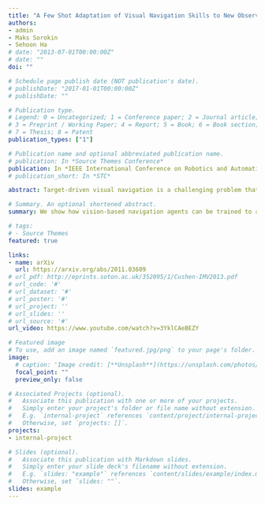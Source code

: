 ```yaml
---
title: "A Few Shot Adaptation of Visual Navigation Skills to New Observations using Meta-Learning"
authors:
- admin
- Maks Sorokin
- Sehoon Ha
# date: "2013-07-01T00:00:00Z"
# date: ""
doi: ""

# Schedule page publish date (NOT publication's date).
# publishDate: "2017-01-01T00:00:00Z"
# publishDate: ""

# Publication type.
# Legend: 0 = Uncategorized; 1 = Conference paper; 2 = Journal article;
# 3 = Preprint / Working Paper; 4 = Report; 5 = Book; 6 = Book section;
# 7 = Thesis; 8 = Patent
publication_types: ["1"]

# Publication name and optional abbreviated publication name.
# publication: In *Source Themes Conference*
publication: In *IEEE International Conference on Robotics and Automation (ICRA), 2021*
# publication_short: In *STC*

abstract: Target-driven visual navigation is a challenging problem that requires a robot to find the goal using only visual inputs. Many researchers have demonstrated promising results using deep reinforcement learning (deep RL) on various robotic platforms, but typical end-to-end learning is known for its poor extrapolation capability to new scenarios. Therefore, learning a navigation policy for a new robot with a new sensor configuration or a new target still remains a challenging problem. In this paper, we introduce a learning algorithm that enables rapid adaptation to new sensor configurations or target objects with a few shots. We design a policy architecture with latent features between perception and inference networks and quickly adapt the perception network via meta-learning while freezing the inference network. Our experiments show that our algorithm adapts the learned navigation policy with only three shots for unseen situations with different sensor configurations or different target colors. We also analyze the proposed algorithm by investigating various hyperparameters. 

# Summary. An optional shortened abstract.
summary: We show how vision-based navigation agents can be trained to adapt to new sensor configurations with only a few shots. Rapid adaptation is achieved by introducing a bottleneck between perception and inference networks, and through the perception component's meta-adaptation. 

# tags:
# - Source Themes
featured: true

links:
- name: arXiv
  url: https://arxiv.org/abs/2011.03609
# url_pdf: http://eprints.soton.ac.uk/352095/1/Cushen-IMV2013.pdf
# url_code: '#'
# url_dataset: '#'
# url_poster: '#'
# url_project: ''
# url_slides: ''
# url_source: '#'
url_video: https://www.youtube.com/watch?v=3YklCAeBEZY

# Featured image
# To use, add an image named `featured.jpg/png` to your page's folder. 
image:
  # caption: 'Image credit: [**Unsplash**](https://unsplash.com/photos/pLCdAaMFLTE)'
  focal_point: ""
  preview_only: false

# Associated Projects (optional).
#   Associate this publication with one or more of your projects.
#   Simply enter your project's folder or file name without extension.
#   E.g. `internal-project` references `content/project/internal-project/index.md`.
#   Otherwise, set `projects: []`.
projects:
- internal-project

# Slides (optional).
#   Associate this publication with Markdown slides.
#   Simply enter your slide deck's filename without extension.
#   E.g. `slides: "example"` references `content/slides/example/index.md`.
#   Otherwise, set `slides: ""`.
slides: example
---
```



